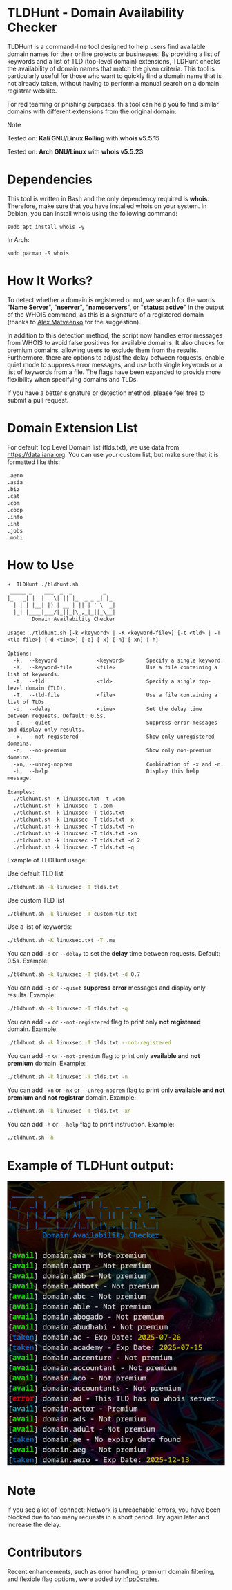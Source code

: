 # TLDHunt - Domain Availability Checker
TLDHunt is a command-line tool designed to help users find available domain names for their online projects or businesses. By providing a list of keywords and a list of TLD (top-level domain) extensions, TLDHunt checks the availability of domain names that match the given criteria. This tool is particularly useful for those who want to quickly find a domain name that is not already taken, without having to perform a manual search on a domain registrar website.

For red teaming or phishing purposes, this tool can help you to find similar domains with different extensions from the original domain.

> [!NOTE]  
> Tested on: **Kali GNU/Linux Rolling** with **whois v5.5.15**
>
> Tested on: **Arch GNU/Linux** with **whois v5.5.23**

# Dependencies
This tool is written in Bash and the only dependency required is **whois**. Therefore, make sure that you have installed whois on your system. In Debian, you can install whois using the following command:
```
sudo apt install whois -y
```
In Arch:
```
sudo pacman -S whois
```

# How It Works?
To detect whether a domain is registered or not, we search for the words "**Name Server**", "**nserver**", "**nameservers**", or "**status: active**" in the output of the WHOIS command, as this is a signature of a registered domain (thanks to [Alex Matveenko](https://github.com/Alex-Matveenko) for the suggestion). 

In addition to this detection method, the script now handles error messages from WHOIS to avoid false positives for available domains. It also checks for premium domains, allowing users to exclude them from the results. Furthermore, there are options to adjust the delay between requests, enable quiet mode to suppress error messages, and use both single keywords or a list of keywords from a file. The flags have been expanded to provide more flexibility when specifying domains and TLDs.

If you have a better signature or detection method, please feel free to submit a pull request.

# Domain Extension List
For default Top Level Domain list (tlds.txt), we use data from https://data.iana.org.
You can use your custom list, but make sure that it is formatted like this:
```
.aero
.asia
.biz
.cat
.com
.coop
.info
.int
.jobs
.mobi
```

# How to Use
```
➜  TLDHunt ./tldhunt.sh
 _____ _    ___  _  _          _   
|_   _| |  |   \| || |_  _ _ _| |_ 
  | | | |__| |) | __ | || | ' \  _|
  |_| |____|___/|_||_|\_,_|_||_\__|
        Domain Availability Checker

Usage: ./tldhunt.sh [-k <keyword> | -K <keyword-file>] [-t <tld> | -T <tld-file>] [-d <time>] [-q] [-x] [-n] [-xn] [-h]

Options:
  -k,  --keyword             <keyword>       Specify a single keyword.
  -K,  --keyword-file        <file>          Use a file containing a list of keywords.
  -t,  --tld                 <tld>           Specify a single top-level domain (TLD).
  -T,  --tld-file            <file>          Use a file containing a list of TLDs.
  -d,  --delay               <time>          Set the delay time between requests. Default: 0.5s.
  -q,  --quiet                               Suppress error messages and display only results.
  -x,  --not-registered                      Show only unregistered domains.
  -n,  --no-premium                          Show only non-premium domains.
  -xn, --unreg-noprem                        Combination of -x and -n.
  -h,  --help                                Display this help message.

Examples:
  ./tldhunt.sh -K linuxsec.txt -t .com
  ./tldhunt.sh -k linuxsec -t .com
  ./tldhunt.sh -k linuxsec -T tlds.txt
  ./tldhunt.sh -k linuxsec -T tlds.txt -x
  ./tldhunt.sh -k linuxsec -T tlds.txt -n
  ./tldhunt.sh -k linuxsec -T tlds.txt -xn
  ./tldhunt.sh -k linuxsec -T tlds.txt -d 2
  ./tldhunt.sh -k linuxsec -T tlds.txt -q
```
Example of TLDHunt usage:

Use default TLD list
```bash
./tldhunt.sh -k linuxsec -T tlds.txt
```
Use custom TLD list
```bash
./tldhunt.sh -k linuxsec -T custom-tld.txt
```
Use a list of keywords:
```bash
./tldhunt.sh -K linuxsec.txt -T .me
```
You can add `-d` or `--delay` to set the **delay** time between requests. Default: 0.5s. Example:
```bash
./tldhunt.sh -k linuxsec -T tlds.txt -d 0.7
```
You can add `-q` or `--quiet` **suppress error** messages and display only results. Example:
```bash
./tldhunt.sh -k linuxsec -T tlds.txt -q
```
You can add `-x` or `--not-registered` flag to print only **not registered** domain. Example:
```bash
./tldhunt.sh -k linuxsec -T tlds.txt --not-registered
```
You can add `-n` or `--not-premium` flag to print only **available and not premium** domain. Example:
```bash
./tldhunt.sh -k linuxsec -T tlds.txt -n
```
You can add `-xn` or `-nx` or `--unreg-noprem` flag to print only **available and not premium and not registrar** domain. Example:
```bash
./tldhunt.sh -k linuxsec -T tlds.txt -xn
```
You can add `-h` or `--help` flag to print instruction. Example:
```bash
./tldhunt.sh -h
```
# Example of TLDHunt output:
![TLDHunt](screenshots/Example.jpg "TLDHunt")
# Note
If you see a lot of 'connect: Network is unreachable' errors, you have been blocked due to too many requests in a short period. Try again later and increase the delay.
# Contributors
Recent enhancements, such as error handling, premium domain filtering, and flexible flag options, were added by [h1pp0crates](https://github.com/h1pp0crates).
